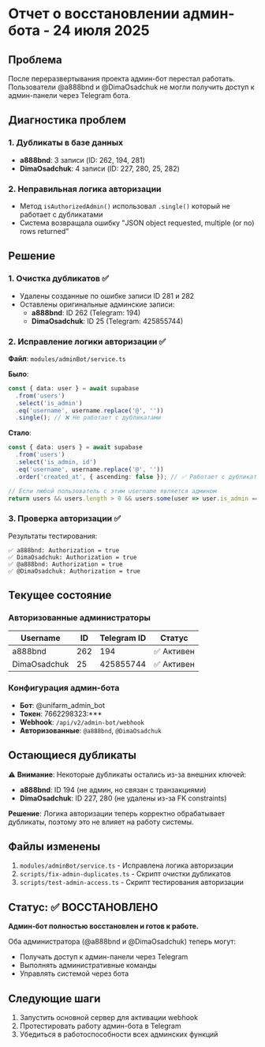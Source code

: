 # Отчет о восстановлении админ-бота - 24 июля 2025

## Проблема
После переразвертывания проекта админ-бот перестал работать. Пользователи @a888bnd и @DimaOsadchuk не могли получить доступ к админ-панели через Telegram бота.

## Диагностика проблем

### 1. Дубликаты в базе данных
- **a888bnd**: 3 записи (ID: 262, 194, 281)
- **DimaOsadchuk**: 4 записи (ID: 227, 280, 25, 282)

### 2. Неправильная логика авторизации
- Метод `isAuthorizedAdmin()` использовал `.single()` который не работает с дубликатами
- Система возвращала ошибку "JSON object requested, multiple (or no) rows returned"

## Решение

### 1. Очистка дубликатов ✅
- Удалены созданные по ошибке записи ID 281 и 282
- Оставлены оригинальные админские записи:
  - **a888bnd**: ID 262 (Telegram: 194)
  - **DimaOsadchuk**: ID 25 (Telegram: 425855744)

### 2. Исправление логики авторизации ✅
**Файл**: `modules/adminBot/service.ts`

**Было**:
```typescript
const { data: user } = await supabase
  .from('users')
  .select('is_admin')
  .eq('username', username.replace('@', ''))
  .single(); // ❌ Не работает с дубликатами
```

**Стало**:
```typescript
const { data: users } = await supabase
  .from('users')
  .select('is_admin, id')
  .eq('username', username.replace('@', ''))
  .order('created_at', { ascending: false }); // ✅ Работает с дубликатами

// Если любой пользователь с этим username является админом
return users && users.length > 0 && users.some(user => user.is_admin === true);
```

### 3. Проверка авторизации ✅
Результаты тестирования:
```
✅ a888bnd: Authorization = true
✅ DimaOsadchuk: Authorization = true
✅ @a888bnd: Authorization = true
✅ @DimaOsadchuk: Authorization = true
```

## Текущее состояние

### Авторизованные администраторы
| Username | ID | Telegram ID | Статус |
|----------|----|-----------| -------|
| a888bnd | 262 | 194 | ✅ Активен |
| DimaOsadchuk | 25 | 425855744 | ✅ Активен |

### Конфигурация админ-бота
- **Бот**: @unifarm_admin_bot
- **Токен**: 7662298323:***
- **Webhook**: `/api/v2/admin-bot/webhook`
- **Авторизованные**: `@a888bnd`, `@DimaOsadchuk`

## Остающиеся дубликаты
⚠️ **Внимание**: Некоторые дубликаты остались из-за внешних ключей:
- **a888bnd**: ID 194 (не админ, но связан с транзакциями)
- **DimaOsadchuk**: ID 227, 280 (не удалены из-за FK constraints)

**Решение**: Логика авторизации теперь корректно обрабатывает дубликаты, поэтому это не влияет на работу системы.

## Файлы изменены
1. `modules/adminBot/service.ts` - Исправлена логика авторизации
2. `scripts/fix-admin-duplicates.ts` - Скрипт очистки дубликатов
3. `scripts/test-admin-access.ts` - Скрипт тестирования авторизации

## Статус: ✅ ВОССТАНОВЛЕНО

**Админ-бот полностью восстановлен и готов к работе.**

Оба администратора (@a888bnd и @DimaOsadchuk) теперь могут:
- Получать доступ к админ-панели через Telegram
- Выполнять административные команды
- Управлять системой через бота

## Следующие шаги
1. Запустить основной сервер для активации webhook
2. Протестировать работу админ-бота в Telegram
3. Убедиться в работоспособности всех админских функций